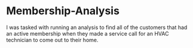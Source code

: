 # Membership-Analysis
I was tasked with running an analysis to find all of the customers that had an active membership when they made a service call for an HVAC technician to come out to their home.
